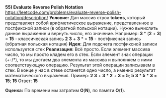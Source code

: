 **55) Evaluate Reverse Polish Notation**
https://leetcode.com/problems/evaluate-reverse-polish-notation/description/
**Условие:**
Дан массив строк **tokens**, который представляет собой арифметическое выражение, представленное в постфиксной записи (в обратной польской нотации). Нужно вычислить данное выражение и вернуть число, его значение.
Например:
**3** * (**2** + **3**) = **15** - классическая запись
**2** **3** + **3** * = **15** - постфиксная запись (обратная польская нотация)
**Идея:**
Для подсчета постфиксной записи используется стек
**Реализация:**
    Всё просто. Если элемент массива число, то мы просто кладем его в стек. Если элемент знак операции (+-/*), то мы достаем два элемента из массива и выполняем с ними соответствующую операцию. Результат этой операции записываем в стек.
    В конце у нас в стеке останется одно число, а именно результат математического выражения.
    Пример:
    **2** **3** + **3** *
    **2** + **3** = **5**;  **5** **3** *
    **5** * **3** = **15**;  **15**
    Ответ: **15**

**Оценка:**
    По времени мы затратим **O**(**N**), по памяти **O**(**1**).
